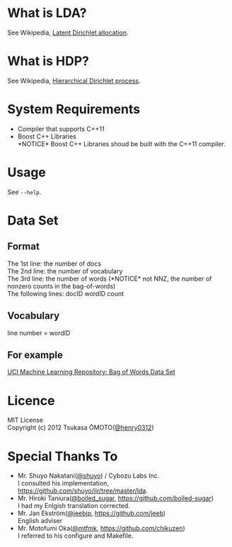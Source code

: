 # What is LDA?
See Wikipedia, [Latent Dirichlet allocation](http://en.wikipedia.org/wiki/Latent_Dirichlet_allocation).

# What is HDP?
See Wikipedia, [Hierarchical Dirichlet process](http://en.wikipedia.org/wiki/Hierarchical_Dirichlet_process).

# System Requirements
* Compiler that supports C++11
* Boost C++ Libraries  
\*NOTICE\* Boost C++ Libraries shoud be built with the C++11 compiler.

# Usage
See `--help`.

# Data Set
## Format
The 1st line:        the number of docs  
The 2nd line:        the number of vocabulary  
The 3rd line:        the number of words (\*NOTICE\* not NNZ, the number of nonzero counts in the bag-of-words)  
The following lines: docID wordID count

## Vocabulary
line number = wordID

## For example
[UCI Machine Learning Repository: Bag of Words Data Set](http://archive.ics.uci.edu/ml/datasets/Bag+of+Words)

# Licence
MIT License  
Copyright (c) 2012 Tsukasa ŌMOTO([@henry0312](https://twitter.com/henry0312))

# Special Thanks To
* Mr. Shuyo Nakatani([@shuyo](https://twitter.com/shuyo)) / Cybozu Labs Inc.  
I consulted his implementation, <https://github.com/shuyo/iir/tree/master/lda>.  
* Mr. Hiroki Taniura([@boiled_sugar](https://twitter.com/boiled_sugar), <https://github.com/boiled-sugar>)  
I had my Enlgish translation corrected.  
* Mr. Jan Ekström([@jeebjp](https://twitter.com/jeebjp), <https://github.com/jeeb>)  
English adviser
* Mr. Motofumi Oka([@mtfmk](https://twitter.com/mtfmk), <https://github.com/chikuzen>)  
I referred to his configure and Makefile.
